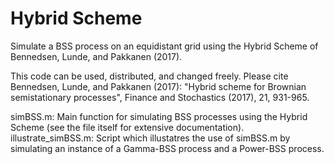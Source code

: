# Hybrid Scheme

Simulate a BSS process on an equidistant grid using the Hybrid Scheme of Bennedsen, Lunde, and Pakkanen (2017). 

This code can be used, distributed, and changed freely. Please cite Bennedsen, Lunde, and Pakkanen (2017): "Hybrid scheme for Brownian semistationary processes", Finance and Stochastics (2017), 21, 931-965.

simBSS.m: Main function for simulating BSS processes using the Hybrid Scheme (see the file itself for extensive documentation).
illustrate_simBSS.m: Script which illustatres the use of simBSS.m by simulating an instance of a Gamma-BSS process and a Power-BSS process.
